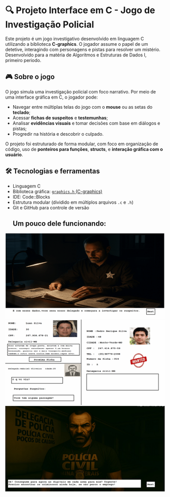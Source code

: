 # 🔍 Projeto Interface em C - Jogo de Investigação Policial

Este projeto é um jogo investigativo desenvolvido em linguagem C utilizando a biblioteca **C-graphics**. O jogador assume o papel de um detetive, interagindo com personagens e pistas para resolver um mistério.
Desenvolvido para a matéria de Algoritmos e Estruturas de Dados I, primeiro periodo.
## 🎮 Sobre o jogo

O jogo simula uma investigação policial com foco narrativo. Por meio de uma interface gráfica em C, o jogador pode:

- Navegar entre múltiplas telas do jogo com o **mouse** ou  as setas do **teclado**;
- Acessar **fichas de suspeitos** e **testemunhas**;
- Analisar **evidências visuais** e tomar decisões com base em diálogos e pistas;
- Progredir na história e descobrir o culpado.

O projeto foi estruturado de forma modular, com foco em organização de código, uso de **ponteiros para funções**, **structs**, e **interação gráfica com o usuário**.

## 🛠️ Tecnologias e ferramentas

- Linguagem C
- Biblioteca gráfica: [`graphics.h` (C-graphics)](https://github.com/ibraheemdev/graphics)
- IDE: Code::Blocks
- Estrutura modular (dividido em múltiplos arquivos `.c` e `.h`)
- Git e GitHub para controle de versão
  ## Um pouco dele funcionando:
![Demonstração do jogo](assets/animacao.gif)
![Demonstração do jogo](assets/Falas.gif)
![Demonstração do jogo](assets/ConversasPt2.gif)


